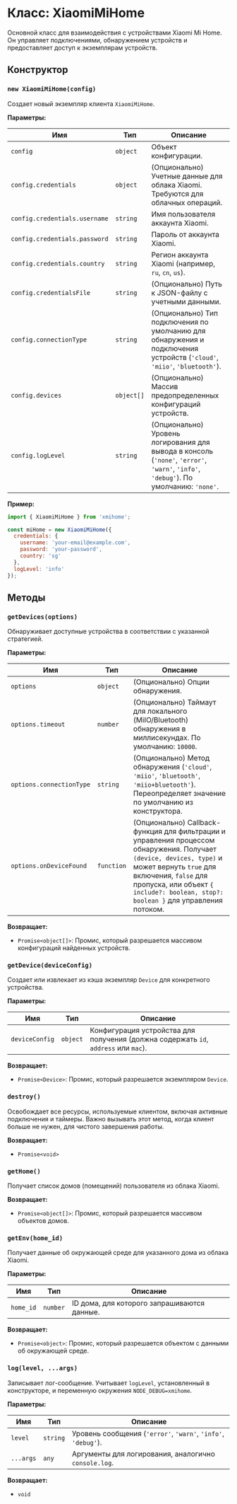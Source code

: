 # Класс: XiaomiMiHome

Основной класс для взаимодействия с устройствами Xiaomi Mi Home. Он
управляет подключениями, обнаружением устройств и предоставляет доступ к
экземплярам устройств.

## Конструктор

### `new XiaomiMiHome(config)`

Создает новый экземпляр клиента `XiaomiMiHome`.

**Параметры:**

| Имя                    | Тип        | Описание                                                                                                                                |
| ---------------------- | ---------- | --------------------------------------------------------------------------------------------------------------------------------------- |
| `config`               | `object`   | Объект конфигурации.                                                                                                                    |
| `config.credentials`   | `object`   | (Опционально) Учетные данные для облака Xiaomi. Требуются для облачных операций.                                                        |
| `config.credentials.username` | `string`   | Имя пользователя аккаунта Xiaomi.                                                                                                 |
| `config.credentials.password` | `string`   | Пароль от аккаунта Xiaomi.                                                                                                        |
| `config.credentials.country` | `string`   | Регион аккаунта Xiaomi (например, `ru`, `cn`, `us`).                                                                              |
| `config.credentialsFile` | `string`   | (Опционально) Путь к JSON-файлу с учетными данными.                                                                                     |
| `config.connectionType`| `string`   | (Опционально) Тип подключения по умолчанию для обнаружения и подключения устройств (`'cloud'`, `'miio'`, `'bluetooth'`).                |
| `config.devices`       | `object[]` | (Опционально) Массив предопределенных конфигураций устройств.                                                                           |
| `config.logLevel`      | `string`   | (Опционально) Уровень логирования для вывода в консоль (`'none'`, `'error'`, `'warn'`, `'info'`, `'debug'`). По умолчанию: `'none'`.     |

**Пример:**

```javascript
import { XiaomiMiHome } from 'xmihome';

const miHome = new XiaomiMiHome({
  credentials: {
    username: 'your-email@example.com',
    password: 'your-password',
    country: 'sg'
  },
  logLevel: 'info'
});
```

## Методы

### `getDevices(options)`

Обнаруживает доступные устройства в соответствии с указанной стратегией.

**Параметры:**

| Имя                   | Тип        | Описание                                                                                                                                                                                                                                         |
| --------------------- | ---------- | ------------------------------------------------------------------------------------------------------------------------------------------------------------------------------------------------------------------------------------------------ |
| `options`             | `object`   | (Опционально) Опции обнаружения.                                                                                                                                                                                                                 |
| `options.timeout`     | `number`   | (Опционально) Таймаут для локального (MiIO/Bluetooth) обнаружения в миллисекундах. По умолчанию: `10000`.                                                                                                                                         |
| `options.connectionType` | `string`   | (Опционально) Метод обнаружения (`'cloud'`, `'miio'`, `'bluetooth'`, `'miio+bluetooth'`). Переопределяет значение по умолчанию из конструктора.                                                                                                 |
| `options.onDeviceFound` | `function` | (Опционально) Callback-функция для фильтрации и управления процессом обнаружения. Получает `(device, devices, type)` и может вернуть `true` для включения, `false` для пропуска, или объект `{ include?: boolean, stop?: boolean }` для управления потоком. |

**Возвращает:**

- `Promise<object[]>`: Промис, который разрешается массивом конфигураций
  найденных устройств.

### `getDevice(deviceConfig)`

Создает или извлекает из кэша экземпляр `Device` для конкретного
устройства.

**Параметры:**

| Имя            | Тип      | Описание                                                                             |
| -------------- | -------- | ------------------------------------------------------------------------------------ |
| `deviceConfig` | `object` | Конфигурация устройства для получения (должна содержать `id`, `address` или `mac`).    |

**Возвращает:**

- `Promise<Device>`: Промис, который разрешается экземпляром `Device`.

### `destroy()`

Освобождает все ресурсы, используемые клиентом, включая активные
подключения и таймеры. Важно вызывать этот метод, когда клиент больше не
нужен, для чистого завершения работы.

**Возвращает:**

- `Promise<void>`

### `getHome()`

Получает список домов (помещений) пользователя из облака Xiaomi.

**Возвращает:**

- `Promise<object[]>`: Промис, который разрешается массивом объектов домов.

### `getEnv(home_id)`

Получает данные об окружающей среде для указанного дома из облака Xiaomi.

**Параметры:**

| Имя       | Тип      | Описание                                      |
| --------- | -------- | --------------------------------------------- |
| `home_id` | `number` | ID дома, для которого запрашиваются данные.    |

**Возвращает:**

- `Promise<object>`: Промис, который разрешается объектом с данными об
  окружающей среде.

### `log(level, ...args)`

Записывает лог-сообщение. Учитывает `logLevel`, установленный в
конструкторе, и переменную окружения `NODE_DEBUG=xmihome`.

**Параметры:**

| Имя     | Тип       | Описание                                                         |
| ------- | --------- | ---------------------------------------------------------------- |
| `level` | `string`  | Уровень сообщения (`'error'`, `'warn'`, `'info'`, `'debug'`).      |
| `...args` | `any`     | Аргументы для логирования, аналогично `console.log`.             |

**Возвращает:**

- `void`
